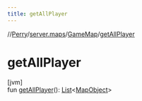 ```yaml
---
title: getAllPlayer
---
```

//[Perry](../../../index.html)/[server.maps](../index.html)/[GameMap](index.html)/[getAllPlayer](get-all-player.html)



# getAllPlayer



[jvm]\
fun [getAllPlayer](get-all-player.html)(): [List](https://kotlinlang.org/api/latest/jvm/stdlib/kotlin.collections/-list/index.html)&lt;[MapObject](../-map-object/index.html)&gt;




